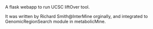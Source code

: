 A flask webapp to run UCSC liftOver tool.

It was written by Richard Smith@InterMine orginally, and integrated to GenomicRegionSearch module in metabolicMine.
